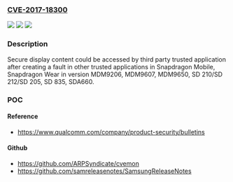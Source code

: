 ### [CVE-2017-18300](https://cve.mitre.org/cgi-bin/cvename.cgi?name=CVE-2017-18300)
![](https://img.shields.io/static/v1?label=Product&message=Snapdragon%20Mobile%2C%20Snapdragon%20Wear&color=blue)
![](https://img.shields.io/static/v1?label=Version&message=n%2Fa&color=blue)
![](https://img.shields.io/static/v1?label=Vulnerability&message=Information%20Exposure%20in%20Trust%20Zone&color=brighgreen)

### Description

Secure display content could be accessed by third party trusted application after creating a fault in other trusted applications in Snapdragon Mobile, Snapdragon Wear in version MDM9206, MDM9607, MDM9650, SD 210/SD 212/SD 205, SD 835, SDA660.

### POC

#### Reference
- https://www.qualcomm.com/company/product-security/bulletins

#### Github
- https://github.com/ARPSyndicate/cvemon
- https://github.com/samreleasenotes/SamsungReleaseNotes

